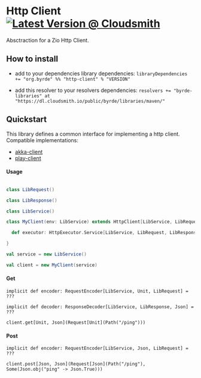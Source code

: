 # Http Client [![Latest Version @ Cloudsmith](https://api-prd.cloudsmith.io/badges/version/byrde/libraries/maven/http-client_2.13/latest/x/?render=true)](https://cloudsmith.io/~byrde/repos/libraries/packages/detail/maven/http-client_2.13/latest/)

Absctraction for a Zio Http Client.

## How to install

* add to your dependencies library dependencies:
```libraryDependencies += "org.byrde" %% "http-client" % "VERSION"```

* add this resolver to your resolvers dependencies:
```resolvers += "byrde-libraries" at "https://dl.cloudsmith.io/public/byrde/libraries/maven/"```

## Quickstart
This library defines a common interface for implementing a http client.
Compatible implementations:
- [akka-client](https://github.com/Byrde/commons/tree/master/akka-client)
- [play-client](https://github.com/Byrde/commons/tree/master/play-client)

#### Usage
```scala

class LibRequest()

class LibResponse()

class LibService()

class MyClient(env: LibService) extends HttpClient[LibService, LibRequest, LibResponse] {

  def executor: HttpExecutor.Service[LibService, LibRequest, LibResponse] = ???

}

val service = new LibService()

val client = new MyClient(service)
```

#### Get
```
implicit def encoder: RequestEncoder[LibService, Unit, LibRequest] = ???

implicit def decoder: ResponseDecoder[LibService, LibResponse, Json] = ???

client.get[Unit, Json](Request[Unit](Path("/ping")))
```

#### Post
```
implicit def encoder: RequestEncoder[LibService, Json, LibRequest] = ???

client.post[Json, Json](Request[Json](Path("/ping"), Some(Json.obj("ping" -> Json.True)))
```
